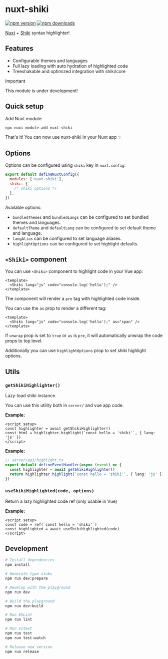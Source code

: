 # nuxt-shiki

<!-- automd:badges -->

[![npm version](https://img.shields.io/npm/v/nuxt-shiki)](https://npmjs.com/package/nuxt-shiki)
[![npm downloads](https://img.shields.io/npm/dm/nuxt-shiki)](https://npm.chart.dev/nuxt-shiki)

<!-- /automd -->

[Nuxt](https://nuxt.com/) + [Shiki](https://shiki.style/) syntax highlighter!

## Features

- Configurable themes and languages
- Full lazy loading with auto hydration of highlighted code
- Treeshakable and optimized integration with shiki/core

> [!IMPORTANT]
> This module is under development!

## Quick setup

Add Nuxt module:

```bash
npx nuxi module add nuxt-shiki
```

That's it! You can now use nuxt-shiki in your Nuxt app ✨

## Options

Options can be configured using `shiki` key in `nuxt.config`:

```js
export default defineNuxtConfig({
  modules: ['nuxt-shiki'],
  shiki: {
    /* shiki options */
  },
})
```

Available options:

- `bundledThemes` and `bundledLangs` can be configured to set bundled themes and languages.
- `defaultTheme` and `defaultLang` can be configured to set default theme and language.
- `langAlias` can be configured to set language aliases.
- `highlightOptions` can be configured to set highlight defaults.

## `<Shiki>` component

You can use `<Shiki>` component to highlight code in your Vue app:

```vue
<template>
  <Shiki lang="js" code="console.log('hello');" />
</template>
```

The component will render a `pre` tag with highlighted code inside.

You can use the `as` prop to render a different tag:

```vue
<template>
  <Shiki lang="js" code="console.log('hello');" as="span" />
</template>
```

If `unwrap` prop is set to `true` or `as` is `pre`, it will automatically unwrap the code props to top level.

Additionally you can use `highlightOptions` prop to set shiki highlight options.

## Utils

<!-- automd:jsdocs src=./src/runtime/utils -->

### `getShikiHighlighter()`

Lazy-load shiki instance.

You can use this utility both in `server/` and vue app code.

**Example:**

```vue
<script setup>
const highlighter = await getShikiHighlighter()
const html = highlighter.highlight(`const hello = 'shiki'`, { lang: 'js' })
</script>
```

**Example:**

```ts
// server/api/highlight.ts
export default defineEventHandler(async (event) => {
  const highlighter = await getShikiHighlighter()
  return highlighter.highlight(`const hello = 'shiki'`, { lang: 'js' })
})
```

### `useShikiHighlighted(code, options)`

Return a lazy highlighted code ref (only usable in Vue)

**Example:**

```vue
<script setup>
const code = ref(`const hello = 'shiki'`)
const highlighted = await useShikiHighlighted(code)
</script>
```

<!-- /automd -->

## Development

```bash
# Install dependencies
npm install

# Generate type stubs
npm run dev:prepare

# Develop with the playground
npm run dev

# Build the playground
npm run dev:build

# Run ESLint
npm run lint

# Run Vitest
npm run test
npm run test:watch

# Release new version
npm run release
```
